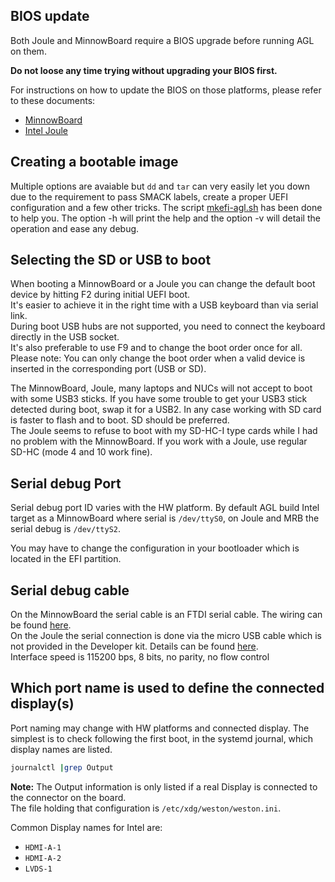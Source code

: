 ## BIOS update

Both Joule and MinnowBoard require a BIOS upgrade before running AGL on them.

**Do not loose any time trying without upgrading your BIOS first.**

For instructions on how to update the BIOS on those platforms, please refer to these documents:
* [MinnowBoard](https://firmware.intel.com/projects/minnowboard-max)
* [Intel Joule](https://software.intel.com/en-us/flashing-the-bios-on-joule)

## Creating a bootable image

Multiple options are avaiable but `dd` and `tar` can very easily let you down due to the requirement to pass SMACK labels, create a proper UEFI configuration and a few other tricks.
The script [mkefi-agl.sh](https://gerrit.automotivelinux.org/gerrit/gitweb?p=AGL/meta-agl.git;a=blob_plain;f=scripts/mkefi-agl.sh;hb=HEAD) has been done to help you.
The option -h will print the help and the option -v will detail the operation and ease any debug.

## Selecting the SD or USB to boot

When booting a MinnowBoard or a Joule you can change the default boot device by hitting F2 during initial UEFI boot.  
It's easier to achieve it in the right time with a USB keyboard than via serial link.  
During boot USB hubs are not supported, you need to connect the keyboard directly in the USB socket.  
It's also preferable to use F9 and to change the boot order once for all. 
Please note: You can only change the boot order when a valid device is inserted in the corresponding port (USB or SD).

The MinnowBoard, Joule, many laptops and NUCs will not accept to boot with some USB3 sticks. If you have some trouble to get your USB3 stick detected during boot, swap it for a USB2. In any case working with SD card is faster to flash and to boot. SD should be preferred.  
The Joule seems to refuse to boot with my SD-HC-I type cards while I had no problem with the MinnowBoard. If you work with a Joule, use regular SD-HC (mode 4 and 10 work fine).

## Serial debug Port

Serial debug port ID varies with the HW platform. By default AGL build Intel target as a MinnowBoard where serial is `/dev/ttyS0`, on Joule and MRB the serial debug is `/dev/ttyS2`.

You may have to change the configuration in your bootloader which is located in the EFI partition.

## Serial debug cable

On the MinnowBoard the serial cable is an FTDI serial cable. The wiring can be found [here](http://wiki.minnowboard.org/MinnowBoard_MAX_HW_Setup).  
On the Joule the serial connection is done via the micro USB cable which is not provided in the Developer kit. Details can be found [here](https://software.intel.com/en-us/node/667851).  
Interface speed is 115200 bps, 8 bits, no parity, no flow control

## Which port name is used to define the connected display(s)

Port naming may change with HW platforms and connected display. The simplest is to check following the first boot, in the systemd journal, which display names are listed.

```bash
journalctl |grep Output
```

**Note:** The Output information is only listed if a real Display is connected to the connector on the board.  
The file holding that configuration is `/etc/xdg/weston/weston.ini`.

Common Display names for Intel are:

* `HDMI-A-1`
* `HDMI-A-2`
* `LVDS-1`
